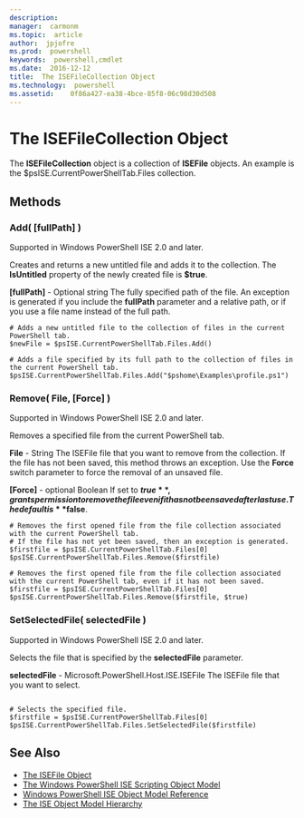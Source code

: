 ```yaml
---
description:  
manager:  carmonm
ms.topic:  article
author:  jpjofre
ms.prod:  powershell
keywords:  powershell,cmdlet
ms.date:  2016-12-12
title:  The ISEFileCollection Object
ms.technology:  powershell
ms.assetid:    0f86a427-ea38-4bce-85f8-06c98d30d508
---
```



# The ISEFileCollection Object
  The **ISEFileCollection** object is a collection of **ISEFile** objects. An example is the $psISE.CurrentPowerShellTab.Files collection.

## Methods

### Add\( \[fullPath\] \)
  Supported in Windows PowerShell ISE 2.0 and later. 

 Creates and returns a new untitled file and adds it to the collection. The **IsUntitled** property of the newly created file is **$true**.

 **\[fullPath\]** - Optional string
 The fully specified path of the file. An exception is generated if you include the **fullPath** parameter and a relative path, or if you use a file name instead of the full path.

```
# Adds a new untitled file to the collection of files in the current PowerShell tab.
$newFile = $psISE.CurrentPowerShellTab.Files.Add()

# Adds a file specified by its full path to the collection of files in the current PowerShell tab.
$psISE.CurrentPowerShellTab.Files.Add("$pshome\Examples\profile.ps1")

```

### Remove\( File, \[Force\] \)
  Supported in Windows PowerShell ISE 2.0 and later. 

 Removes a specified file from the current PowerShell tab.

 **File** - String
 The ISEFile file that you want to remove from the collection. If the file has not been saved, this method throws an exception. Use the **Force** switch parameter to force the removal of an unsaved file.

 **\[Force\]** - optional Boolean
 If set to **$true**, grants permission to remove the file even if it has not been saved after last use. The default is **$false**.

```
# Removes the first opened file from the file collection associated with the current PowerShell tab.
# If the file has not yet been saved, then an exception is generated.
$firstfile = $psISE.CurrentPowerShellTab.Files[0]
$psISE.CurrentPowerShellTab.Files.Remove($firstfile)

# Removes the first opened file from the file collection associated with the current PowerShell tab, even if it has not been saved.
$firstfile = $psISE.CurrentPowerShellTab.Files[0]
$psISE.CurrentPowerShellTab.Files.Remove($firstfile, $true)
```

### SetSelectedFile\( selectedFile \)
  Supported in Windows PowerShell ISE 2.0 and later. 

 Selects the file that is specified by the **selectedFile** parameter.

 **selectedFile** - Microsoft.PowerShell.Host.ISE.ISEFile
 The ISEFile file that you want to select.

```

# Selects the specified file.
$firstfile = $psISE.CurrentPowerShellTab.Files[0]
$psISE.CurrentPowerShellTab.Files.SetSelectedFile($firstfile)

```

## See Also
- [The ISEFile Object](The-ISEFile-Object.md) 
- [The Windows PowerShell ISE Scripting Object Model](The-Windows-PowerShell-ISE-Scripting-Object-Model.md) 
- [Windows PowerShell ISE Object Model Reference](Windows-PowerShell-ISE-Object-Model-Reference.md) 
- [The ISE Object Model Hierarchy](The-ISE-Object-Model-Hierarchy.md)

  
